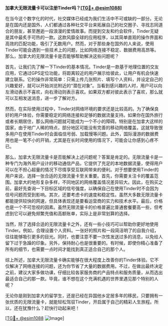 **加拿大无限流量卡可以注册Tinder吗？[[TG💪+ @esim1088](https://t.me/s/esim1088)]**

在当今这个数字化的时代，社交媒体已经成为我们生活中不可或缺的一部分。无论是在国内还是国外，人们都通过各种社交平台来拓展自己的社交圈子、寻找志同道合的朋友，甚至邂逅一段浪漫的爱情故事。而提到交友和约会软件，Tinder无疑是其中最炙手可热的一款。这款风靡全球的应用程序，以其简单直观的操作界面和高效的匹配功能，吸引了无数用户。然而，对于那些身在国外的人来说，使用Tinder可能会遇到一些技术上的问题，比如网络连接不稳定、数据费用高昂等。那么，加拿大的无限流量卡是否能够帮助解决这些问题呢？

首先，让我们先了解一下Tinder的基本情况。Tinder是一款基于地理位置的交友应用，它通过GPS定位功能，将距离较近的用户展示给彼此，让用户有机会快速建立联系。它的操作非常简单：只需上传几张照片、填写个人资料，并设定自己的兴趣爱好，就可以开始浏览附近的“潜在对象”。当看到感兴趣的人时，用户可以向左滑动表示不喜欢，向右滑动则表示喜欢。如果双方都对彼此表示了喜欢，那么就可以互相发送消息，进一步了解对方。

然而，在实际使用过程中，Tinder对网络环境的要求还是比较高的。为了确保良好的用户体验，你需要稳定的网络连接和足够的数据流量支持。如果你在国外旅行或者长期居住，那么网络问题就可能成为一个不小的障碍。特别是在加拿大这样的国家，由于地广人稀的特点，部分地区可能没有完善的移动网络覆盖，这就导致很多用户在使用Tinder时会面临信号弱、加载慢等问题。此外，国际漫游的数据费用也是一笔不小的开销，尤其是在长时间使用的情况下，可能会让你感到心疼不已。

那么，加拿大无限流量卡是否能解决上述问题呢？答案是肯定的。无限流量卡是一种专门为海外用户设计的移动通信产品，它提供了充足的本地数据流量，使得用户可以在不担心超量的情况下尽情享受互联网带来的便利。对于想要使用Tinder的用户来说，选择一张合适的无限流量卡至关重要。首先，你需要关注卡的覆盖范围。加拿大的地形复杂多样，不同地区的网络覆盖情况差异较大。因此，在购买之前，最好先查询一下目标区域的信号强度，以确保自己在使用Tinder时不会因为信号问题而受到影响。其次，还要考虑卡的速度和稳定性。虽然大多数无限流量卡都能提供较快的网速，但具体表现还是要看运营商的实力和技术水平。最后，价格也是一个不可忽视的因素。虽然无限流量卡的价格普遍比普通套餐要高一些，但考虑到它可以避免频繁充值和高额账单，实际上是非常划算的选择。

当然，除了选择合适的无限流量卡之外，还有一些小技巧可以帮助你更好地使用Tinder。例如，合理设置个人资料。一张好的照片和一段简洁明了的自我介绍，往往能够吸引更多的目光。同时，也要注意不要一次性发送过多的消息，以免给人留下过于急躁的印象。另外，保持耐心也是很重要的。有时候，即使你精心准备了所有的细节，也需要一点时间才能找到真正适合自己的那个人。

综上所述，加拿大无限流量卡确实能够在很大程度上改善你的Tinder体验。它不仅解决了网络连接的问题，还为你节省了大量的数据费用。不过，在做出最终决定之前，建议大家多做功课，仔细比较各家服务商的产品特点和服务质量，从而选出最适合自己的那一款。毕竟，谁不想在这个充满机遇的世界里遇见那个特别的人呢？

无论你是刚到加拿大的留学生，还是已经在异国他乡定居多年的移民，只要拥有一张优质的无限流量卡，就能轻松驾驭Tinder，开启属于自己的精彩人生旅程。所以，还在犹豫什么？赶快行动起来吧！

[[TG💪+ @esim1088](https://t.me/s/esim1088) ![Image](https://i.postimg.cc/4NQfJmqS/Snipaste-2025-05-13-00-14-12.png)]